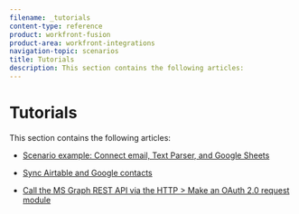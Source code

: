 ```yaml
---
filename: _tutorials
content-type: reference
product: workfront-fusion
product-area: workfront-integrations
navigation-topic: scenarios
title: Tutorials
description: This section contains the following articles:
---
```


# Tutorials

This section contains the following articles:

  <!--
  Connect to any web service that uses OAuth2
  -->

  <!--
  Example of a Default route configured for a router
  -->

  <!--
  Extract an item or its value from a collection array
  -->

* [Scenario example: Connect email, Text Parser, and Google Sheets](../../workfront-fusion/scenarios/example-connect-email-text-parser-gsheets.md)

  <!--
  Make an HTTP request with an API Key
  -->

* [Sync Airtable and Google contacts](../../workfront-fusion/tutorials/sync-airtable-google-contacts.md) 
* [Call the MS Graph REST API via the HTTP > Make an OAuth 2.0 request module](../../workfront-fusion/connections/call-the-ms-graph-rest-api-.md)

